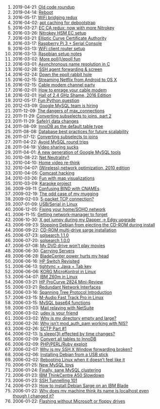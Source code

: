 <!--# set var="class" value="index" -->

<!--# include file="include/top.html" -->

1. 2019-04-21: [Old code roundup](2019-04-21-old-code-roundup.html)
1. 2019-04-14: [Reboot](2019-04-14-reboot.html)
1. 2016-05-17: [WiFi bridging redux](2016-05-17-wifi-bridging-redux.html)
1. 2016-04-02: [apt caching for debootstrap](2016-04-02-apt-caching-for-debootstrap.html)
1. 2016-03-27: [EC CA redux: now with more Nitrokey](2016-03-27-ec-ca-redux-now-with-more-nitrokey.html)
1. 2016-03-26: [Nitrokey HSM EC setup](2016-03-26-nitrokey-hsm-ec-setup.html)
1. 2016-03-21: [Elliptic Curve Certificate Authority](2016-03-21-elliptic-curve-certificate-authority.html)
1. 2016-03-17: [Raspberry Pi 3 + Serial Console](2016-03-17-raspberry-pi-3-serial-console.html)
1. 2016-03-13: [WiFi client router setup](2016-03-13-wifi-client-router-setup.html)
1. 2016-03-13: [Raspbian setup notes](2016-03-13-raspbian-setup-notes.html)
1. 2016-03-02: [More poll()/epoll fun](2016-03-02-more_poll_epoll_fun.html)
1. 2016-03-01: [Asynchronous name resolution in C](2016-03-01-asynchronous-name-resolution-in-c.html)
1. 2016-02-28: [SSH agent forwarding & screen](2016-02-28-ssh-agent-forwarding-screen.html)
1. 2016-02-24: [Down the epoll rabbit hole](2016-02-24-down_the_epoll_rabbit_hole.html)
1. 2016-02-15: [Streaming Netflix from Android to OS X](2016-02-15-streaming-netflix-from-android-to-os-x.html)
1. 2016-02-15: [Cable modem channel party](2016-02-15-cable-modem-channel-party.html)
1. 2016-02-01: [How to enrage your cable modem](2016-02-01-how-to-enrage-your-cable-modem.html)
1. 2016-02-01: [Hall of 2.4 GHz Shame, 2016 Edition](2016-02-01-hall-of-2-4-ghz-shame-2016-edition.html)
1. 2012-05-17: [Fun Python question](2012-05-17-fun-python-question.html)
1. 2012-03-09: [Google MySQL team is hiring](2012-03-09-google-mysql-team-is-hiring.html)
1. 2011-12-09: [The dangers of max\_connections](2011-12-09-the-dangers-of-max-connections.html)
1. 2011-11-29: [Converting subselects to joins, part 2](2011-11-29-converting-subselects-to-joins-part-2.html)
1. 2011-11-29: [Safe(r) data changes](2011-11-29-safer-data-changes.html)
1. 2011-08-09: [InnoDB as the default table type](2011-08-09-innodb-as-the-default-table-type.html)
1. 2011-08-08: [Database best practices for future scalability](2011-08-08-database-best-practices-for-future-scalability.html)
1. 2011-07-12: [Converting subselects to joins](2011-07-12-converting-subselects-to-joins.html)
1. 2011-04-22: [Avoid MySQL round trips](2011-04-22-avoid-mysql-round-trips.html)
1. 2011-04-19: [Video sharing sucks](2011-04-19-video-sharing-sucks.html)
1. 2011-04-01: [A new generation of Google MySQL tools](2011-04-01-a-new-generation-of-google-mysql-tools.html)
1. 2010-08-22: [Net Neutrality?](2010-08-22-net-neutrality.html)
1. 2010-04-10: [Home video re-think](2010-04-10-home-video-rethink.html)
1. 2010-04-07: [(Wireless) network optimization, 2010 edition](2010-04-07-wireless-network-optimization-2010-edition.html)
1. 2010-04-05: [Comcast hacking](2010-04-05-comcast-hacking.html)
1. 2010-03-26: [Fun with map visualizations](2010-03-26-fun-with-map-visualizations.html)
1. 2010-03-09: [Karaoke project](2010-03-09-karaoke-project.html)
1. 2009-09-11: [Confusing BIND with CNAMEs](2009-09-11-confusing-bind-with-cnames.html)
1. 2009-02-19: [The odd case of my mugging](2009-02-19-the-odd-case-of-my-mugging.html)
1. 2009-02-03: [5-packet TCP connection?](2009-02-03-5-packet-tcp-connection.html)
1. 2007-01-09: [USB/Serial in Linux](2007-01-09-usb-serial-in-linux.html)
1. 2006-12-05: [Fixing your home/SOHO network](2006-12-05-fixing-your-home-soho-network.html)
1. 2006-11-15: [Getting network-manager to forget](2006-11-15-getting-network-manager-to-forget.html)
1. 2006-10-30: [X got jumpy during my Dapper -> Edgy upgrade](2006-10-30-x-got-jumpy-during-my-dapper-edgy-upgrade.html)
1. 2006-09-23: [Stopping Debian from ejecting the CD-ROM during install](2006-09-23-stopping-debian-from-ejecting-the-cdrom-during-install.html)
1. 2006-09-22: [CD-ROM multi-drive sarge installation](2006-09-22-cdrom-multi-drive-sarge-installation.html)
1. 2006-07-23: [sqlsearch 1.1.0](2006-07-23-sqlsearch-1-1-0.html)
1. 2006-07-20: [sqlsearch 1.0.0](2006-07-20-sqlsearch-1-0-0.html)
1. 2006-07-08: [My DVD drive won’t play movies](2006-07-08-my-dvd-drive-wont-play-movies.html)
1. 2006-06-30: [Carrying Servers](2006-06-30-carrying-servers.html)
1. 2006-06-28: [BladeCenter power hurts my head](2006-06-28-bladecenter-power-hurts-my-head.html)
1. 2006-06-16: [HP Switch Revisited](2006-06-16-hp-switch-revisited.html)
1. 2006-06-13: [tightvnc + Java + Tab key](2006-06-13-tightvnc-java-tab-key.html)
1. 2006-06-06: [KORG MicroKontrol in Linux](2006-06-06-korg-microkontrol-in-linux.html)
1. 2006-04-07: [IBM Z60m in Linux](2006-04-07-ibm-z60m-in-linux.html)
1. 2006-03-21: [HP ProCurve 2824 Mini-Review](2006-03-21-hp-procurve-2824-mini-review.html)
1. 2006-03-21: [Redundant Network Interfaces](2006-03-21-redundant-network-interfaces.html)
1. 2006-03-16: [Spanning Tree Protocol Introduction](2006-03-16-spanning-tree-protocol-introduction.html)
1. 2006-03-15: [M-Audio Fast Track Pro in Linux](2006-03-15-maudio-fast-track-pro-in-linux.html)
1. 2006-03-15: [MySQL base64 functions](2006-03-15-mysql-base64-functions.html)
1. 2006-03-03: [Mail relaying with NetSuite](2006-03-03-mail-relaying-with-netsuite.html)
1. 2006-03-02: [udev is your friend](2006-03-02-udev-is-your-friend.html)
1. 2006-03-02: [Why is my directory empty and large?](2006-03-02-why-is-my-directory-empty-and-large.html)
1. 2006-02-26: [Why isn’t mod\_auth\_pam working with NIS?](2006-02-26-why-isnt-mod_auth_pam-working-with-nis.html)
1. 2006-02-26: [SCTP Part #1](2006-02-26-sctp-part-1.html)
1. 2006-02-13: [Is sleep(3) effected by time changes?](2006-02-13-is-sleep-effected-by-time-changes.html)
1. 2006-02-09: [Convert all tables to InnoDB](2006-02-09-convert-all-tables-to-innodb.html)
1. 2006-02-09: [PHP/PERL/Ruby exploit](2006-02-09-php-perl-ruby-exploit.html)
1. 2006-02-07: [Why is my SSH X Window forwarding broken?](2006-02-07-why-is-my-ssh-x-window-forwarding-broken.html)
1. 2006-02-06: [Installing Debian from a USB stick](2006-02-06-installing-debian-from-a-usb-stick.html)
1. 2006-02-02: [Rebooting Linux when it doesn’t feel like it](2006-02-02-rebooting-linux-when-it-doesnt-feel-like-it.html)
1. 2006-01-25: [New MySQL toys](2006-01-25-new-mysql-toys.html)
1. 2006-01-24: [Finally, sane MySQL clustering](2006-01-24-finally-sane-mysql-clustering.html)
1. 2006-01-23: [IBM ThinkCentre A50 Slowdown](2006-01-23-ibm-thinkcentre-a50-slowdown.html)
1. 2006-01-23: [SSH Tunnelling 101](2006-01-23-ssh-tunnelling-101.html)
1. 2006-01-23: [How to install Debian Sarge on an IBM Blade](2006-01-23-how-to-install-debian-sarge-on-an-ibm-blade.html)
1. 2006-01-22: [Why does my machine think its name is localhost even though I changed it?](2006-01-22-why-does-my-machine-think-its-name-is-localhost-even-though-i-changed-it.html)
1. 2006-01-22: [Flashing without Microsoft or floppy drives](2006-01-22-flashing-without-microsoft-or-floppy-drives.html)

<!--# include file="include/bottom.html" -->
